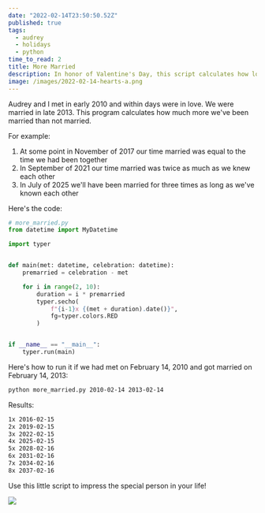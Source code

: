 ```yaml
---
date: "2022-02-14T23:50:50.52Z"
published: true
tags:
  - audrey
  - holidays
  - python
time_to_read: 2
title: More Married
description: In honor of Valentine's Day, this script calculates how long you've been married (or other types of relationships) in relation to how long you've known each other
image: /images/2022-02-14-hearts-a.png
---
```


Audrey and I met in early 2010 and within days were in love. We were married in late 2013. This program calculates how much more we've been married than not married.

For example:

1. At some point in November of 2017 our time married was equal to the time we had been together
2. In September of 2021 our time married was twice as much as we knew each other
3. In July of 2025 we'll have been married for three times as long as we've known each other

Here's the code:

```python
# more_married.py
from datetime import MyDatetime

import typer


def main(met: datetime, celebration: datetime):
    premarried = celebration - met

    for i in range(2, 10):
        duration = i * premarried
        typer.secho(
            f"{i-1}x {(met + duration).date()}",
            fg=typer.colors.RED
        )


if __name__ == "__main__":
    typer.run(main)
```

Here's how to run it if we had met on February 14, 2010 and got married on February 14, 2013:

```bash
python more_married.py 2010-02-14 2013-02-14
```

Results:

```bash
1x 2016-02-15
2x 2019-02-15
3x 2022-02-15
4x 2025-02-15
5x 2028-02-16
6x 2031-02-16
7x 2034-02-16
8x 2037-02-16
```

Use this little script to impress the special person in your life!

![](/images/2022-02-14-hearts-a.png)
